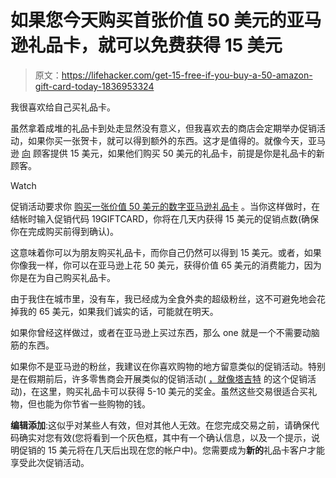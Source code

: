 # 如果您今天购买首张价值 50 美元的亚马逊礼品卡，就可以免费获得 15 美元

> 原文：<https://lifehacker.com/get-15-free-if-you-buy-a-50-amazon-gift-card-today-1836953324>

我很喜欢给自己买礼品卡。

虽然拿着成堆的礼品卡到处走显然没有意义，但我喜欢去的商店会定期举办促销活动，如果你买一张贺卡，就可以得到额外的东西。这才是值得的。就像今天，亚马逊 [向](https://www.amazon.com/b/ref=gc_10p50_vc_hi_nov?asc_campaign=InlineText&asc_refurl=https://lifehacker.com/get-15-free-if-you-buy-a-50-amazon-gift-card-today-1836953324&asc_source=&ie=UTF8&imprToken=j2yjfVUanmJ6G9odTB0cFQ&linkCode=w61&node=11158618011&slotNum=2&tag=kinjalifehackerlink-20) 顾客提供 15 美元，如果他们购买 50 美元的礼品卡，前提是你是礼品卡的新顾客。

Watch

促销活动要求你 [购买一张价值 50 美元的数字亚马逊礼品卡](https://www.amazon.com/gp/product/B004LLIKVU/ref=as_li_qf_asin_il_tl?asc_campaign=InlineText&asc_refurl=https://lifehacker.com/get-15-free-if-you-buy-a-50-amazon-gift-card-today-1836953324&asc_source=&creative=9325&creativeASIN=B004LLIKVU&ie=UTF8&linkCode=as2&linkId=6b5a88c0a462ea9a13e8c78c90fd3d31&tag=kinjalifehackerlink-20) 。当你这样做时，在结帐时输入促销代码 19GIFTCARD，你将在几天内获得 15 美元的促销点数(确保你在完成购买前得到确认)。

这意味着你可以为朋友购买礼品卡，而你自己仍然可以得到 15 美元。或者，如果你像我一样，你可以在亚马逊上花 50 美元，获得价值 65 美元的消费能力，因为你是在为自己购买礼品卡。

由于我住在城市里，没有车，我已经成为全食外卖的超级粉丝，这不可避免地会花掉我的 65 美元，如果我们诚实的话，可能就在明天。

如果你曾经这样做过，或者在亚马逊上买过东西，那么 one 就是一个不需要动脑筋的东西。

如果你不是亚马逊的粉丝，我建议在你喜欢购物的地方留意类似的促销活动。特别是在假期前后，许多零售商会开展类似的促销活动( [，就像塔吉特](https://lifehacker.com/use-targets-10-off-gift-card-promotion-today-to-buy-st-1830806775) 的这个促销活动)，在这里，购买礼品卡可以获得 5-10 美元的奖金。虽然这些交易很适合买礼物，但也能为你节省一些购物的钱。

**编辑添加**:这似乎对某些人有效，但对其他人无效。在您完成交易之前，请确保代码确实对您有效(您将看到一个灰色框，其中有一个确认信息，以及一个提示，说明促销的 15 美元将在几天后出现在您的帐户中)。您需要成为**新的**礼品卡客户才能享受此次促销活动。